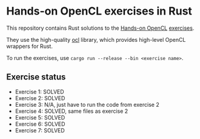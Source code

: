 # Hands-on OpenCL exercises in Rust

This repository contains Rust solutions to the [Hands-on OpenCL][hocl] [exercises][exrc].

They use the high-quality [ocl][ocl] library, which provides high-level OpenCL wrappers for Rust.

To run the exercises, use `cargo run --release --bin <exercise name>`.

[hocl]: https://handsonopencl.github.io/
[exrc]: https://github.com/HandsOnOpenCL/Exercises-Solutions
[ocl]: https://github.com/cogciprocate/ocl

## Exercise status

- Exercise 1: SOLVED
- Exercise 2: SOLVED
- Exercise 3: N/A, just have to run the code from exercise 2
- Exercise 4: SOLVED, same files as exercise 2
- Exercise 5: SOLVED
- Exercise 6: SOLVED
- Exercise 7: SOLVED
